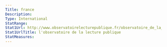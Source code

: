 ```yaml
---
Title: france
Description: 
Type: International
StatRange: 
Stat1Url: http://www.observatoirelecturepublique.fr/observatoire_de_la_lecture_publique_web/
Stat1UrlTitle: l'observatoire de la lecture publique
StatMeasures:
---
```


